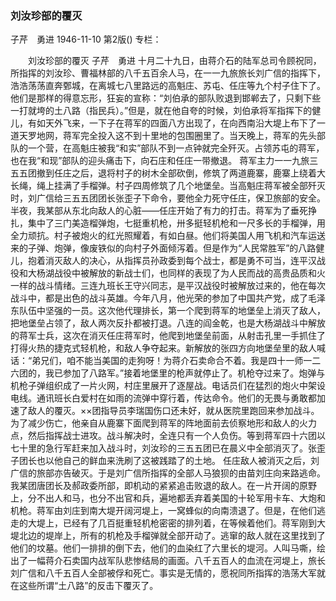 ### 刘汝珍部的覆灭
子芹　勇进
1946-11-10
第2版()
专栏：

　　刘汝珍部的覆灭
    子芹　勇进
    十月二十九日，由蒋介石的陆军总司令顾祝同，所指挥的刘汝珍、曹福林部的八千五百余人马，在一一九旅旅长刘广信的指挥下，浩浩荡荡直奔鄄城，在离城七八里路远的高魁庄、苏屯、任庄等九个村子住下了。他们是那样的得意忘形，狂妄的宣称：“刘伯承的部队败退到邯郸去了，只剩下些一打就垮的土八路（指民兵）。”但是，就在他自夸的时候，刘伯承将军指挥下的健儿，有如天外飞来，一下子在蒋军的四面八方出现了，在向西南沿大堤上布下了一道天罗地网，蒋军完全投入这不到十里地的包围圈里了。当天晚上，蒋军的先头部队的一个营，在高魁庄被我“和实”部队不到一点钟就完全歼灭。占领苏屯的蒋军，也在我“和现”部队的迎头痛击下，向石庄和任庄一带撤退。
    蒋军主力一一九旅三五五团撤到任庄之后，退将村子的树木全部砍倒，修筑了两道鹿寨，鹿寨上绕着大长绳，绳上挂满了手榴弹。村子四周修筑了几个地堡垒。当高魁庄蒋军被全部歼灭时，刘广信给三五五团团长张歪子下命令，要他全力死守任庄，保卫旅部的安全。半夜，我某部从东北向敌人的心脏——任庄开始了有力的打击。蒋军为了垂死挣扎，集中了三门美造榴弹炮，七挺重机枪，卅多挺轻机枪和一尺多长的手榴弹，用全力顽抗。村子被炮火的红光照耀着，有如白昼。他们将美国人用飞机和汽车运送来的子弹、炮弹，像废铁似的向村子外面倾泻着。但是作为“人民常胜军”的八路健儿，抱着消灭敌人的决心，从指挥员孙政委到每个战士，都是勇不可当，连平汉战役和大杨湖战役中被解放的新战士们，也同样的表现了为人民而战的高贵品质和火一样的战斗情绪。三连九班长王守兴同志，是平汉战役时被解放过来的，他在每次战斗中，都是出色的战斗英雄。今年八月，他光荣的参加了中国共产党，成了毛泽东队伍中坚强的一员。这次他代理排长，第一个爬到蒋军的地堡垒上消灭了敌人，把地堡垒占领了，敌人两次反扑都被打退。八连的阎金乾，也是大杨湖战斗中解放的蒋军士兵，这次在消灭任庄蒋军时，他爬到地堡垒前面，从射击孔里一手抓住了打得火热的捷克式轻机枪，和敌人争夺起来。新解放的张四方向地堡垒里的敌人喊话：“弟兄们，咱不能当美国的走狗呀！为蒋介石卖命合不着。我是四十一师一二六团的，我已参加了八路军。”接着地堡里的枪声就停止了。机枪夺过来了。炮弹与机枪子弹组织成了一片火网，村庄里展开了逐屋战。电话员们在猛烈的炮火中架设电线。通讯班长白爱村在如雨的流弹中穿行着，传达命令。他们的无畏与勇敢都加速了敌人的覆灭。××团指导员李瑞国伤口还未好，就从医院里跑回来参加战斗。为了减少伤亡，他亲自从鹿寨下面爬到蒋军的阵地面前去侦察地形和敌人的火力点，然后指挥战士进攻。战斗解决时，全连只有一个人负伤。等到蒋军四十六团以七十里的急行军赶来加入战斗时，刘汝珍的三五五团已在晨义中全部消灭了。张歪子团长也以他自己的鲜血来洗刷了这被践踏了的土地。
    任庄敌人被消灭之后，刘广信的旅部亦告破灭。于是刘广信所指挥的全部人马狼狈的由苗刘庄向来路逃命。我某团唐团长及郝政委所部，即机动的紧紧追击败退的敌人。在一片开阔的原野上，分不出人和马，也分不出官和兵，遍地都丢弃着美国的十轮军用卡车、大炮和机枪。蒋军由刘庄到南大堤开阔河堤上，一窝蜂似的向南溃退了。但是，在他们逃走的大堤上，已经有了几百挺重轻机枪密密的排列着，在等候着他们。蒋军刚到大堤北边的堤岸上，所有的机枪及手榴弹就全部开动了。逃窜的敌人就在这里找到了他们的坟墓。他们一排排的倒下去，他们的血染红了六里长的堤河。人叫马嘶，绘出了一幅蒋介石卖国内战军队悲惨结局的画面。八千五百人的血流在河堤上，旅长刘广信和八千五百人全部被俘和死亡。事实是无情的，愿祝同所指挥的浩荡大军就在这些所谓“土八路”的反击下覆灭了。
